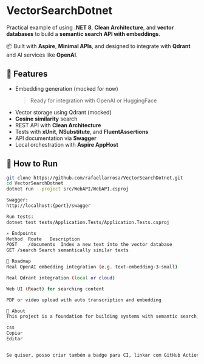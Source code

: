 # VectorSearchDotnet

Practical example of using **.NET 8**, **Clean Architecture**, and **vector databases** to build a **semantic search API with embeddings**.

📦 Built with **Aspire**, **Minimal APIs**, and designed to integrate with **Qdrant** and AI services like **OpenAI**.

## 🔧 Features

- Embedding generation (mocked for now)  
  > Ready for integration with OpenAI or HuggingFace  
- Vector storage using Qdrant (mocked)
- **Cosine similarity** search
- REST API with **Clean Architecture**
- Tests with **xUnit**, **NSubstitute**, and **FluentAssertions**
- API documentation via **Swagger**
- Local orchestration with **Aspire AppHost**

## 🚀 How to Run

```bash
git clone https://github.com/rafaellarrosa/VectorSearchDotnet.git
cd VectorSearchDotnet
dotnet run --project src/WebAPI/WebAPI.csproj

Swagger:
http://localhost:{port}/swagger

Run tests:
dotnet test tests/Application.Tests/Application.Tests.csproj

✍️ Endpoints
Method	Route	Description
POST	/documents	Index a new text into the vector database
GET	/search	Search semantically similar texts

🔮 Roadmap
Real OpenAI embedding integration (e.g. text-embedding-3-small)

Real Qdrant integration (local or cloud)

Web UI (React) for searching content

PDF or video upload with auto transcription and embedding

🧠 About
This project is a foundation for building systems with semantic search, RAG, smart assistants, context-aware recommendations, and more.

css
Copiar
Editar


Se quiser, posso criar também a badge para CI, linkar com GitHub Actions, ou gerar a versão com imagem de capa do projeto. Deseja isso?

